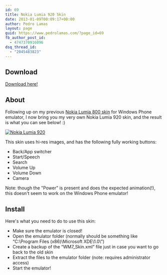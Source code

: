 ```yaml
---
id: 69
title: Nokia Lumia 920 Skin
date: 2013-01-09T00:09:17+00:00
author: Pedro Lamas
layout: page
guid: https://www.pedrolamas.com/?page_id=69
fb_author_post_id:
  - 4747370916096
dsq_thread_id:
  - "2045483823"
---
```

## Download

[Download here!](wp-content/uploads/downloads/2013/01/Nokia-Lumia-920.zip)

## About

Following up on my previous [Nokia Lumia 800 skin](http://www.pedrolamas.pt/windows-phone/nokia-lumia-800-skin-en/) for Windows Phone emulator, I now bring you my very own Nokia Lumia 920 skin, and the result is what you can see below! :)

[![Nokia Lumia 920](wp-content/uploads/2013/01/Nokia-Lumia-920-thumb.png)](wp-content/uploads/2013/01/Nokia-Lumia-920.png)

This skin uses hi-res images, and has the following fully working buttons:

* Back/App switcher
* Start/Speech
* Search
* Volume Up
* Volume Down
* Camera

Note: though the "Power" is present and does the expected animation(!), this doesn't seem to work on the Windows Phone emulator!

## Install

Here's what you need to do to use this skin:

* Make sure the emulator is closed!
* Open the emulator folder (normally should be something like “C:\Program Files (x86)\Microsoft XDE\1.0\”)
* Create a backup of the “WM7_Skin.xml” file just in case you want to go back to the old skin
* Extract the files to the emulator folder (note: requires administrator access)
* Start the emulator!
